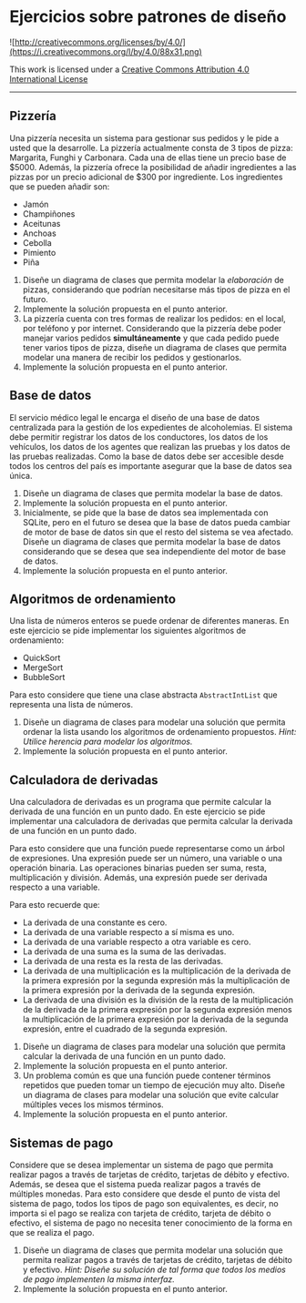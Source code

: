 # Ejercicios sobre patrones de diseño

![http://creativecommons.org/licenses/by/4.0/](https://i.creativecommons.org/l/by/4.0/88x31.png)

This work is licensed under a
[Creative Commons Attribution 4.0 International License](http://creativecommons.org/licenses/by/4.0/)

---

## Pizzería

Una pizzería necesita un sistema para gestionar sus pedidos y le pide a usted que la desarrolle.
La pizzería actualmente consta de 3 tipos de pizza: Margarita, Funghi y Carbonara. Cada una de ellas
tiene un precio base de $5000. Además, la pizzería ofrece la posibilidad de añadir ingredientes a 
las pizzas por un precio adicional de $300 por ingrediente. 
Los ingredientes que se pueden añadir son:

- Jamón
- Champiñones
- Aceitunas
- Anchoas
- Cebolla
- Pimiento
- Piña

1. Diseñe un diagrama de clases que permita modelar la _elaboración_ de pizzas, considerando que 
podrían necesitarse más tipos de pizza en el futuro.
2. Implemente la solución propuesta en el punto anterior.
3. La pizzería cuenta con tres formas de realizar los pedidos: en el local, por teléfono y por 
internet. Considerando que la pizzería debe poder manejar varios pedidos **simultáneamente** y que
cada pedido puede tener varios tipos de pizza, diseñe un diagrama de clases que permita modelar
una manera de recibir los pedidos y gestionarlos.
4. Implemente la solución propuesta en el punto anterior.

## Base de datos

El servicio médico legal le encarga el diseño de una base de datos centralizada para la 
gestión de los expedientes de alcoholemias. El sistema debe permitir registrar los datos de
los conductores, los datos de los vehículos, los datos de los agentes que realizan las 
pruebas y los datos de las pruebas realizadas.
Como la base de datos debe ser accesible desde todos los centros del país es importante 
asegurar que la base de datos sea única.

1. Diseñe un diagrama de clases que permita modelar la base de datos.
2. Implemente la solución propuesta en el punto anterior.
3. Inicialmente, se pide que la base de datos sea implementada con SQLite, pero en el futuro
se desea que la base de datos pueda cambiar de motor de base de datos sin que el resto del
sistema se vea afectado. Diseñe un diagrama de clases que permita modelar la base de datos
considerando que se desea que sea independiente del motor de base de datos.
4. Implemente la solución propuesta en el punto anterior.

## Algoritmos de ordenamiento

Una lista de números enteros se puede ordenar de diferentes maneras. En este ejercicio se
pide implementar los siguientes algoritmos de ordenamiento:

- QuickSort
- MergeSort
- BubbleSort

Para esto considere que tiene una clase abstracta `AbstractIntList` que representa una lista
de números.

1. Diseñe un diagrama de clases para modelar una solución que permita ordenar la lista usando
los algoritmos de ordenamiento propuestos. _Hint: Utilice herencia para modelar los algoritmos._
2. Implemente la solución propuesta en el punto anterior.

## Calculadora de derivadas

Una calculadora de derivadas es un programa que permite calcular la derivada de una función
en un punto dado. En este ejercicio se pide implementar una calculadora de derivadas que
permita calcular la derivada de una función en un punto dado.

Para esto considere que una función puede representarse como un árbol de expresiones.
Una expresión puede ser un número, una variable o una operación binaria. Las operaciones
binarias pueden ser suma, resta, multiplicación y división. Además, una expresión
puede ser derivada respecto a una variable.

Para esto recuerde que:
- La derivada de una constante es cero.
- La derivada de una variable respecto a sí misma es uno.
- La derivada de una variable respecto a otra variable es cero.
- La derivada de una suma es la suma de las derivadas.
- La derivada de una resta es la resta de las derivadas.
- La derivada de una multiplicación es la multiplicación de la derivada de la primera expresión
por la segunda expresión más la multiplicación de la primera expresión por la derivada de la
segunda expresión.
- La derivada de una división es la división de la resta de la multiplicación de la derivada de
la primera expresión por la segunda expresión menos la multiplicación de la primera expresión
por la derivada de la segunda expresión, entre el cuadrado de la segunda expresión.

1. Diseñe un diagrama de clases para modelar una solución que permita calcular la derivada de
una función en un punto dado.
2. Implemente la solución propuesta en el punto anterior.
3. Un problema común es que una función puede contener términos repetidos que pueden tomar un tiempo
de ejecución muy alto. Diseñe un diagrama de clases para modelar una solución que evite calcular 
múltiples veces los mismos términos.
4. Implemente la solución propuesta en el punto anterior.

## Sistemas de pago

Considere que se desea implementar un sistema de pago que permita realizar pagos a través de
tarjetas de crédito, tarjetas de débito y efectivo. Además, se desea que el sistema pueda
realizar pagos a través de múltiples monedas.
Para esto considere que desde el punto de vista del sistema de pago, todos los tipos de pago son
equivalentes, es decir, no importa si el pago se realiza con tarjeta de crédito, tarjeta de débito
o efectivo, el sistema de pago no necesita tener conocimiento de la forma en que se realiza el pago.

1. Diseñe un diagrama de clases que permita modelar una solución que permita realizar pagos a
través de tarjetas de crédito, tarjetas de débito y efectivo. _Hint: Diseñe su solución de tal
forma que todos los medios de pago implementen la misma interfaz._
2. Implemente la solución propuesta en el punto anterior.

